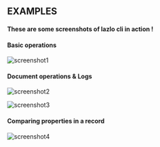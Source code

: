 ## EXAMPLES
#### These are some screenshots of lazlo cli in action !

#### Basic operations
![screenshot1](https://github.com/zaygozi/lazlodb.github.io/blob/master/ex1.png)

#### Document operations & Logs
![screenshot2](https://github.com/zaygozi/lazlodb.github.io/blob/master/ex2.png)

![screenshot3](https://github.com/zaygozi/lazlodb.github.io/blob/master/ex3.png)

#### Comparing properties in a record
![screenshot4](https://github.com/zaygozi/lazlodb.github.io/blob/master/ex4.png)
